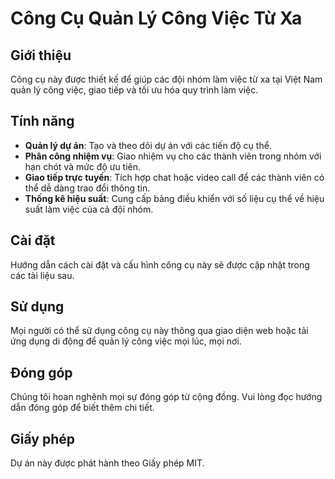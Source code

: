 # Công Cụ Quản Lý Công Việc Từ Xa

## Giới thiệu
Công cụ này được thiết kế để giúp các đội nhóm làm việc từ xa tại Việt Nam quản lý công việc, giao tiếp và tối ưu hóa quy trình làm việc.

## Tính năng
- **Quản lý dự án**: Tạo và theo dõi dự án với các tiến độ cụ thể.
- **Phân công nhiệm vụ**: Giao nhiệm vụ cho các thành viên trong nhóm với hạn chót và mức độ ưu tiên.
- **Giao tiếp trực tuyến**: Tích hợp chat hoặc video call để các thành viên có thể dễ dàng trao đổi thông tin.
- **Thống kê hiệu suất**: Cung cấp bảng điều khiển với số liệu cụ thể về hiệu suất làm việc của cả đội nhóm.

## Cài đặt
Hướng dẫn cách cài đặt và cấu hình công cụ này sẽ được cập nhật trong các tài liệu sau.

## Sử dụng
Mọi người có thể sử dụng công cụ này thông qua giao diện web hoặc tải ứng dụng di động để quản lý công việc mọi lúc, mọi nơi.

## Đóng góp
Chúng tôi hoan nghênh mọi sự đóng góp từ cộng đồng. Vui lòng đọc hướng dẫn đóng góp để biết thêm chi tiết.

## Giấy phép
Dự án này được phát hành theo Giấy phép MIT.
